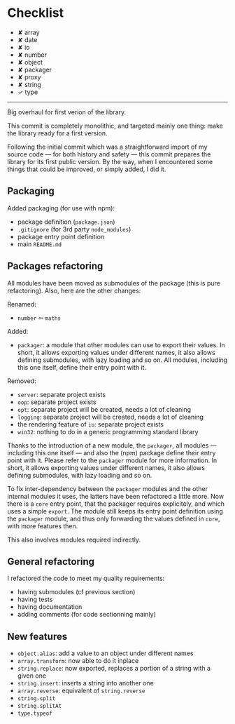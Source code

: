 # Checklist

* ✘ array
* ✘ date
* ✘ io
* ✘ number
* ✘ object
* ✘ packager
* ✘ proxy
* ✘ string
* ✓ type

----

Big overhaul for first verion of the library.



This commit is completely monolithic, and targeted mainly one thing: make the library ready for a first version.

Following the initial commit which was a straightforward import of my source code — for both history and safety — this commit prepares the library for its first public version. By the way, when I encountered some things that could be improved, or simply added, I did it.

## Packaging

Added packaging (for use with npm):

- package definition (`package.json`)
- `.gitignore` (for 3rd party `node_modules`)
- package entry point definition
- main `README.md`

## Packages refactoring

All modules have been moved as submodules of the package (this is pure refactoring). Also, here are the other changes:

Renamed:

- `number` ⇦ `maths`

Added:

- `packager`: a module that other modules can use to export their values. In short, it allows exporting values under different names, it also allows defining submodules, with lazy loading and so on. All modules, including this one itself, define their entry point with it.

Removed:

- `server`: separate project exists
- `oop`: separate project exists
- `opt`: separate project will be created, needs a lot of cleaning
- `logging`: separate project will be created, needs a lot of cleaning
- the rendering feature of `io`: separate project exists
- `win32`: nothing to do in a generic programming standard library

Thanks to the introduction of a new module, the `packager`, all modules — including this one itself — and also the (npm) package define their entry point with it. Please refer to the `packager` module for more information. In short, it allows exporting values under different names, it also allows defining submodules, with lazy loading and so on.

To fix inter-dependency between the `packager` modules and the other internal modules it uses, the latters have been refactored a little more. Now there is a `core` entry point, that the packager requires explicitely, and which uses a simple `export`. The module still keeps its entry point definition using the `packager` module, and thus only forwarding the values defined in `core`, with more features then.

This also involves modules required indirectly.

## General refactoring

I refactored the code to meet my quality requirements:

- having submodules (cf previous section)
- having tests
- having documentation
- adding comments (for code sectionning mainly)

## New features

- `object.alias`: add a value to an object under different names
- `array.transform`: now able to do it inplace
- `string.replace`: now exported, replaces a portion of a string with a given one
- `string.insert`: inserts a string into another one
- `array.reverse`: equivalent of `string.reverse`
- `string.split`
- `string.splitAt`
- `type.typeof`
